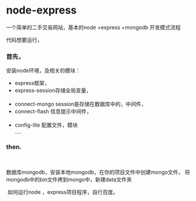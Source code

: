 # node-express
一个简单的二手交易网站，基本的node +express +mongodb 开发模式流程

代码想要运行，
<h3>首先，</h3>安装node环境，及相关的模块：
<ul>
<li>express框架，</li>
<li>express-session存储全局变量，</li>
  <li>connect-mongo session是存储在数据库中的，中间件，</li>
  <li>connect-flash 信息提示中间件，</li>
  <li>config-lite 配置文件，模块</li>
  ....
  </ul>
  <h3>then.</h3>
  <p>数据库mongodb，安装本地mongodb，在你的项目文件中创建mongo文件，
  将mongodb中的bin文件拷到mongo中，新建data文件夹
  </p>
  
  如何运行node ，express项目程序，自行百度。
